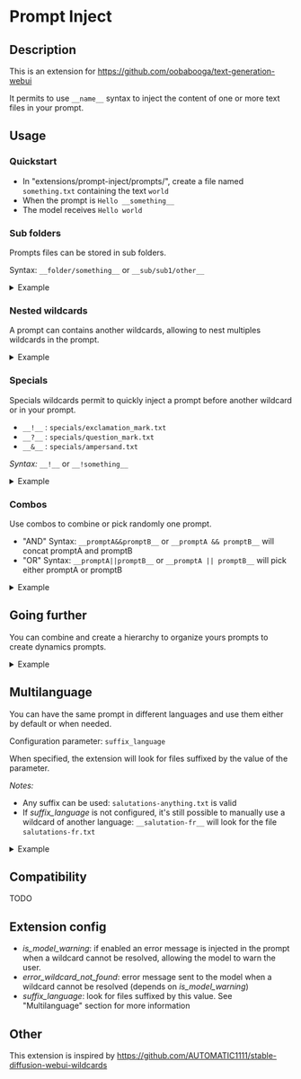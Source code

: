 # Prompt Inject

## Description

This is an extension for https://github.com/oobabooga/text-generation-webui

It permits to use ```__name__``` syntax to inject the content of one or more text files in your prompt.

## Usage

### Quickstart

- In "extensions/prompt-inject/prompts/", create a file named ```something.txt``` containing the text ```world``` 
- When the prompt is ```Hello __something__```
- The model receives ```Hello world```

### Sub folders

Prompts files can be stored in sub folders.

Syntax: ```__folder/something__``` or ```__sub/sub1/other__```

<details>
  <summary>Example</summary>

  - Create a file named ```story of.txt``` containing ```Tell me a long and beautiful story about the given character\n\n```
  - In a sub folder "**/char**", create a file named ```bob.txt``` containing ```Bob is a man, he is working in a spaceship...```
  - When the prompt is:
    ```
    __story of__
    __char/bob__
    ```
  - The model receives:
    ```
    Tell me a long and beautiful story about the given character
    
    Bob is a man, he is working in a spaceship...
    ```
</details>

### Nested wildcards

A prompt can contains another wildcards, allowing to nest multiples wildcards in the prompt.

<details>
  <summary>Example</summary>

  - Create a file named ```parent.txt``` containing ```A parent __child__```
  - Create a file named ```child.txt``` containing ```and its child```
  - When the prompt is ```__parent__```
  - The model receives ```A parent and its child```
</details>


### Specials

Specials wildcards permit to quickly inject a prompt before another wildcard or in your prompt.

- ```__!__``` : ```specials/exclamation_mark.txt```
- ```__?__``` : ```specials/question_mark.txt```
- ```__&__``` : ```specials/ampersand.txt```

_Syntax:_ ```__!__``` or ```__!something__```

<details>
  <summary>Example</summary>

  - Create a file named ```who.txt``` containing ```Who are you ?```
  - The file ```specials/ampersand.txt``` contains ```Think step by step, use the <thinking...</thinking> format...\n```
  - When the prompt is ```__&who__```
  - The model receives :
    ```
      Think step by step, use the <thinking...</thinking> format...
      Who are you ?
    ``` 
</details>

### Combos
    
Use combos to combine or pick randomly one prompt.

- "AND" Syntax: ```__promptA&&promptB__``` or ```__promptA && promptB__``` will concat promptA and promptB
- "OR" Syntax: ```__promptA||promptB__``` or ```__promptA || promptB__``` will pick either promptA or promptB

<details>
  <summary>Example</summary>

  #### AND Combo
  - Create a file named ```part1.txt``` containing ```This is Part 1 ```
  - Create a file named ```part2.txt``` containing ```and this is Part 2```
  - When the prompt is ```__part1||part2__```
  - The model receives ```This is Part 1 and this is Part 2```

  #### OR Combo
  - Create a file named ```odd.txt``` containing ```It's odd```
  - Create a file named ```even.txt``` containing ```It's even```
  - Create a file named ```prime.txt``` containing ```It's prime```
  - When the prompt is ```__odd||even||prime__```
  - The model receives randomly ```It's odd``` or ```It's even``` or ```It's prime```
</details>

## Going further

  You can combine and create a hierarchy to organize yours prompts to create dynamics prompts.

<details>
  <summary>Example</summary>

  - Create ```places/kitchen.txt``` containing ```You are in a vaste kitchen...```
  - Create ```places/bedroom.txt``` containing ```You are in the bedroom, the light is off```
  - 
  - Create ```events/event1.txt``` containing ```You take your shoe as a weapon and face to your fears```
  - Create ```events/event2.txt``` containing ```You hear something weird```
  - Create ```events.txt``` containing ```__events/event1 || events/event2__```
  - 
  - Create ```rp/describe.txt``` containing ```Describe what happen in this scene```
  - Create ```rp/details.txt``` containing ``` and add a lot of details.```
  - Create ```instructions.txt``` containing:
  ```
  __places/kitchen || places/bedroom__
  __events__
  
  __rp/describe && __rp/details__
  ```
  - The file ```specials/exclamation_mark.txt``` contains ```Be careful, you are a very weak adventurer, you are already hurt and afraid.\n\n```
  - When the prompt is ```__!instructions__```
  - The model receive randomly a composition of the prompts: 
    ```
    Be careful, you are a very weak adventurer, you are already hurt and afraid.
      
    You are in the bedroom, the light is off
    You hear something weird
      
    Describe what happen in this scene and add a lot of details.
    ```
</details>

## Multilanguage

You can have the same prompt in different languages and use them either by default or when needed.

Configuration parameter: ```suffix_language```

When specified, the extension will look for files suffixed by the value of the parameter. 

*Notes:* 
  - Any suffix can be used: ```salutations-anything.txt``` is valid
  - If _suffix_language_ is not configured, it's still possible to manually use a wildcard of another language: ```__salutation-fr__``` will look for the file ```salutations-fr.txt```

<details>
  <summary>Example</summary>
    
  - Create ```salutations-fr.txt``` containing ```Bonjour```
  - Parameter ```suffix_language``` contains ```fr```
  - When the prompt is ```__salutations__```
  - The model receives ```Bonjour```
  
</details>

## Compatibility

TODO

## Extension config

- _is_model_warning_: if enabled an error message is injected in the prompt when a wildcard cannot be resolved, allowing the model to warn the user.
- _error_wildcard_not_found_: error message sent to the model when a wildcard cannot be resolved (depends on _is_model_warning_)
- _suffix_language_: look for files suffixed by this value. See "Multilanguage" section for more information

## Other

This extension is inspired by https://github.com/AUTOMATIC1111/stable-diffusion-webui-wildcards

